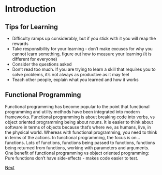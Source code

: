 # Introduction

## Tips for Learning

- Difficulty ramps up considerably, but if you stick with it you will reap the rewards
- Take responsibility for your learning - don’t make excuses for why you cannot learn something, figure out how to measure your learning (it is different for everyone)
- Consider the questions asked
- Don’t read too much. If you are trying to learn a skill that requires you to solve problems, it’s not always as productive as it may feel
- Teach other people, explain what you learned and how it works

## Functional Programming

Functional programming has become popular to the point that functional programming and utility methods have been integrated into modern frameworks. Functional programming is about breaking code into verbs, vs object oriented programming being about nouns. It is easier to think about software in terms of objects because that’s where we, as humans, live, in the physical world. Whereas with functional programming, you need to think in terms of the actions. In functional programming, the focus is on… functions. Lots of functions, functions being passed to functions, functions being returned from functions, working with parameters and arguments. One benefit of functional programming vs object oriented programming: Pure functions don’t have side-effects - makes code easier to test.

[Next](02.Objects-and-arrays.md)